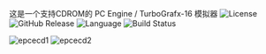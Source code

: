 这是一个支持CDROM的 PC Engine / TurboGrafx-16 模拟器
![License](https://img.shields.io/badge/license-MIT-blue) ![GitHub Release](https://img.shields.io/github/v/release/unknowall/emuPCE?label=Release) ![Language](https://img.shields.io/github/languages/top/unknowall/emuPCE) ![Build Status](https://img.shields.io/badge/build-passing-brightgreen)

![epcecd1](https://github.com/user-attachments/assets/95e6e618-cde2-42c0-8db5-6d04de6f4385)
![epcecd2](https://github.com/user-attachments/assets/d978b804-fdfa-49a9-a625-fc813acca6ba)
